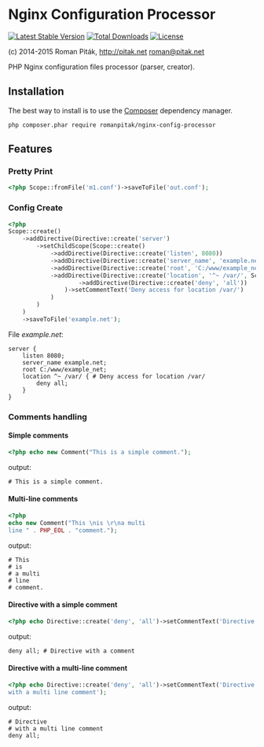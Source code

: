 # Nginx Configuration Processor
[![Latest Stable Version](https://img.shields.io/packagist/v/romanpitak/nginx-config-processor.svg)](https://packagist.org/packages/romanpitak/nginx-config-processor) 
[![Total Downloads](https://img.shields.io/packagist/dt/romanpitak/nginx-config-processor.svg)](https://packagist.org/packages/romanpitak/nginx-config-processor) 
[![License](https://img.shields.io/packagist/l/romanpitak/nginx-config-processor.svg)](https://packagist.org/packages/romanpitak/nginx-config-processor)

(c) 2014-2015 Roman Piták, http://pitak.net <roman@pitak.net>

PHP Nginx configuration files processor (parser, creator).

## Installation
The best way to install is to use the [Composer](https://getcomposer.org/) dependency manager.
```
php composer.phar require romanpitak/nginx-config-processor
```

## Features

### Pretty Print
```php
<?php Scope::fromFile('m1.conf')->saveToFile('out.conf');
```

### Config Create
```php
<?php
Scope::create()
    ->addDirective(Directive::create('server')
        ->setChildScope(Scope::create()
            ->addDirective(Directive::create('listen', 8080))
            ->addDirective(Directive::create('server_name', 'example.net'))
            ->addDirective(Directive::create('root', 'C:/www/example_net'))
            ->addDirective(Directive::create('location', '^~ /var/', Scope::create()
                    ->addDirective(Directive::create('deny', 'all'))
                )->setCommentText('Deny access for location /var/')
            )
        )
    )
    ->saveToFile('example.net');
```
File _example.net_:
```nginx
server {
    listen 8080;
    server_name example.net;
    root C:/www/example_net;
    location ^~ /var/ { # Deny access for location /var/
        deny all;
    }
}
```

### Comments handling
#### Simple comments
```php
<?php echo new Comment("This is a simple comment.");
```
output:
```nginx
# This is a simple comment.
```
#### Multi-line comments
```php
<?php
echo new Comment("This \nis \r\na multi
line " . PHP_EOL . "comment.");
```
output:
```nginx
# This
# is
# a multi
# line
# comment.
```
####

#### Directive with a simple comment
```php
<?php echo Directive::create('deny', 'all')->setCommentText('Directive with a comment');
```
output:
```nginx
deny all; # Directive with a comment
```

#### Directive with a multi-line comment
```php
<?php echo Directive::create('deny', 'all')->setCommentText('Directive
with a multi line comment');
```
output:
```nginx
# Directive
# with a multi line comment
deny all;
```
